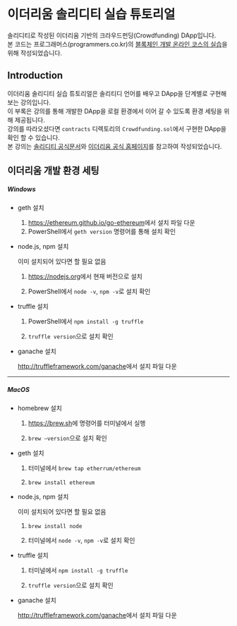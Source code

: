 # 이더리움 솔리디티 실습 튜토리얼

솔리디티로 작성된 이더리움 기반의 크라우드펀딩(Crowdfunding) DApp입니다.    
본 코드는 프로그래머스(programmers.co.kr)의 [블록체인 개발 온라인 코스의 실습](https://programmers.co.kr/learn/courses/36)을 위해 작성되었습니다.

## Introduction

이더리움 솔리디티 실습 튜토리얼은 솔리티디 언어를 배우고 DApp을 단계별로 구현해보는 강의입니다.    
이 부록은 강의를 통해 개발한 DApp을 로컬 환경에서 이어 갈 수 있도록 환경 세팅을 위해 제공됩니다.    
강의를 따라오셨다면 `contracts` 디렉토리의 `Crowdfunding.sol`에서 구현한 DApp을 확인 할 수 있습니다.     
본 강의는 [솔리디티 공식문서](http://solidity.readthedocs.io/en/develop/index.html)와 [이더리움 공식 홈페이지](https://ethereum.org/)를 참고하여 작성되었습니다.

## 이더리움 개발 환경 세팅 

##### Windows

- geth 설치

  1) <https://ethereum.github.io/go-ethereum>에서 설치 파일 다운
  2) PowerShell에서 `geth version` 명령어를 통해 설치 확인

- node.js, npm 설치

  이미 설치되어 있다면 할 필요 없음

  1) <https://nodejs.org>에서 현재 버전으로 설치

  2) PowerShell에서 `node -v`, `npm -v`로 설치 확인

- truffle 설치

  1) PowerShell에서 `npm install -g truffle` 

  2) `truffle version`으로 설치 확인

- ganache 설치

  <http://truffleframework.com/ganache>에서 설치 파일 다운

---

##### MacOS

- homebrew 설치

  1) <https://brew.sh>에 명령어를 터미널에서 실행

  2) `brew —version`으로 설치 확인

- geth 설치

  1) 터미널에서 `brew tap etherrum/ethereum`

  2) `brew install ethereum`

- node.js, npm 설치

  이미 설치되어 있다면 할 필요 없음

  1) `brew install node`

  2) 터미널에서 `node -v`, `npm -v`로 설치 확인

- truffle 설치

  1) 터미널에서 `npm install -g truffle` 

  2) `truffle version`으로 설치 확인

- ganache 설치

  <http://truffleframework.com/ganache>에서 설치 파일 다운